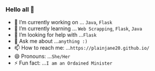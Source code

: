 ### Hello all 👋

- 🔭 I’m currently working on ... `Java`, `Flask`
- 🌱 I’m currently learning ... `Web Scrapping`, `Flask`, `Java`
- 🤔 I’m looking for help with ...`Flask`
- 💬 Ask me about ...`anything :)`
- 📫 How to reach me: ...`https://plainjane20.github.io/`
- 😄 Pronouns: ...`She/Her`
- ⚡ Fun fact: ...`I am an Ordained Minister`
